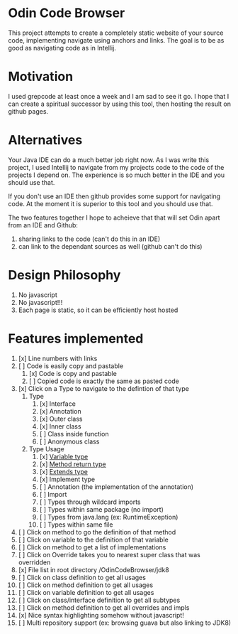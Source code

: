 # Odin Code Browser

This project attempts to create a completely static website of your source code,
implementing navigate using anchors and links. The goal is to be as good as
navigating code as in Intellij.

# Motivation
I used grepcode at least once a week and I am sad to see it go.
I hope that I can create a spiritual successor by using this tool, then hosting
the result on github pages.

# Alternatives
Your Java IDE can do a much better job right now. As I was write this project, I
used Intellij to navigate from my projects code to the code of the projects I
depend on. The experience is so much better in the IDE and you should use that.

If you don't use an IDE then github provides some support for navigating code.
At the moment it is superior to this tool and you should use that.

The two features together I hope to acheieve that that will set Odin apart from an IDE and Github:
1. sharing links to the code (can't do this in an IDE)
2. can link to the dependant sources as well (github can't do this)

# Design Philosophy 
1. No javascript
2. No javascript!!!
3. Each page is static, so it can be efficiently host hosted

# Features implemented
1. [x] Line numbers with links
2. [ ] Code is easily copy and pastable
    1. [x] Code is copy and pastable 
    2. [ ] Copied code is exactly the same as pasted code
3. [x] Click on a Type to navigate to the defintion of that type
    1. Type
        1. [x] Interface
        1. [x] Annotation
        1. [x] Outer class
        2. [x] Inner class
        3. [ ] Class inside function
        4. [ ] Anonymous class
    1. Type Usage
        1. [x] [Variable type](https://josephmate.github.io/OdinCodeBrowser/jdk8/com/oracle/net/Sdp.html#linenum56)
        2. [x] [Method return type](https://josephmate.github.io/OdinCodeBrowser/jdk8/com/oracle/net/Sdp.html#linenum104)
        3. [x] [Extends type](http://josephmate.github.io/OdinCodeBrowser/jdk8/com/oracle/net/Sdp.html#linenum95)
        4. [x] Implement type
        5. [ ] Annotation (the implementation of the annotation)
        6. [ ] Import
        7. [ ] Types through wildcard imports
        8. [ ] Types within same package (no import)
        8. [ ] Types from java.lang (ex: RuntimeException)
        8. [ ] Types within same file
4. [ ] Click on method to go the definition of that method
5. [ ] Click on variable to the definition of that variable
6. [ ] Click on method to get a list of implementations
7. [ ] Click on Override takes you to nearest super class that was overridden
8. [x] File list in root directory /OdinCodeBrowser/jdk8
9. [ ] Click on class definition to get all usages
9. [ ] Click on method definition to get all usages
9. [ ] Click on variable definition to get all usages
9. [ ] Click on class/interface definition to get all subtypes
9. [ ] Click on method definition to get all overrides and impls
9. [x] Nice syntax highlighting somehow without javascript!
10. [ ] Multi repository support (ex: browsing guava but also linking to JDK8)



